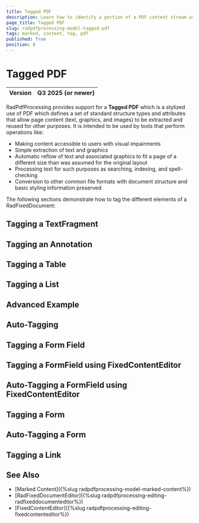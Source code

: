 ```yaml
---
title: Tagged PDF
description: Learn how to identify a portion of a PDF content stream as a marked-content element with the PdfProcessing library.
page_title: Tagged PDF
slug: radpdfprocessing-model-tagged-pdf
tags: marked, content, tag, pdf
published: True
position: 8
---
```


# Tagged PDF

|Version|**Q3 2025** (or newer)|
|----|----|

RadPdfProcessing provides support for a **Tagged PDF** which is a stylized use of PDF which defines a set of standard structure types and attributes that allow page content (text, graphics, and images) to be extracted and reused for other purposes. It is intended to be used by tools that perform operations like:

* Making content accessible to users with visual impairments
* Simple extraction of text and graphics
* Automatic reflow of text and associated graphics to fit a page of a different size than was assumed for the original layout 
* Processing text for such purposes as searching, indexing, and spell-checking 
* Conversion to other common file formats with document structure and basic styling information preserved

The following sections demonstrate how to tag the different elements of a RadFixedDocument:

## Tagging a TextFragment

<snippet id='libraries-pdf-features-digital-signature-tagged-pdf-text-fragment'/>

## Tagging an Annotation 

<snippet id='libraries-pdf-features-digital-signature-tagged-pdf-annotation'/>

## Tagging a Table

<snippet id='libraries-pdf-features-digital-signature-tagged-pdf-table'/>

## Tagging a List

<snippet id='libraries-pdf-features-digital-signature-tagged-pdf-list'/>

## Advanced Example

<snippet id='libraries-pdf-features-digital-signature-tagged-pdf-advanced'/>

## Auto-Tagging 

<snippet id='libraries-pdf-features-digital-signature-tagged-pdf-auto-tagging'/>

## Tagging a Form Field

<snippet id='libraries-pdf-features-digital-signature-tagged-pdf-form-field'/>

## Tagging a FormField using FixedContentEditor

<snippet id='libraries-pdf-features-digital-signature-tagged-pdf-form-field-with-fixed-content-editor'/>

## Auto-Tagging a FormField using FixedContentEditor

<snippet id='libraries-pdf-features-digital-signature-tagged-pdf-form-field-with-fixed-content-editor-auto-tagging'/>

## Tagging a Form

<snippet id='libraries-pdf-features-digital-signature-tagged-pdf-form'/>

## Auto-Tagging a Form

<snippet id='libraries-pdf-features-digital-signature-tagged-pdf-form-auto-tagging'/>

## Tagging a Link

<snippet id='libraries-pdf-features-digital-signature-tagged-pdf-link'/>

## See Also

 * [Marked Content]({%slug radpdfprocessing-model-marked-content%})
 * [RadFixedDocumentEditor]({%slug radpdfprocessing-editing-radfixeddocumenteditor%})
 * [FixedContentEditor]({%slug radpdfprocessing-editing-fixedcontenteditor%}) 
